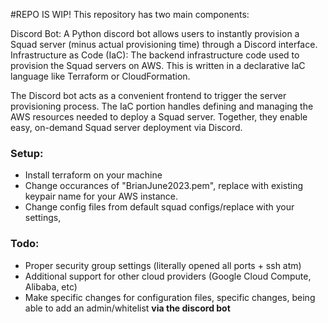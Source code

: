 #REPO IS WIP!
This repository has two main components:

Discord Bot: A Python discord bot allows users to instantly provision a Squad server (minus actual provisioning time) through a Discord interface.
Infrastructure as Code (IaC): The backend infrastructure code used to provision the Squad servers on AWS. This is written in a declarative IaC language like Terraform or CloudFormation.

The Discord bot acts as a convenient frontend to trigger the server provisioning process. The IaC portion handles defining and managing the AWS resources needed to deploy a Squad server. Together, they enable easy, on-demand Squad server deployment via Discord.


### Setup:
- Install terraform on your machine
- Change occurances of "BrianJune2023.pem", replace with existing keypair name for your AWS instance.
- Change config files from default squad configs/replace with your settings,

### Todo:
- Proper security group settings (literally opened all ports + ssh atm)
- Additional support for other cloud providers (Google Cloud Compute, Alibaba, etc)
- Make specific changes for configuration files, specific changes, being able to add an admin/whitelist **via the discord bot**

